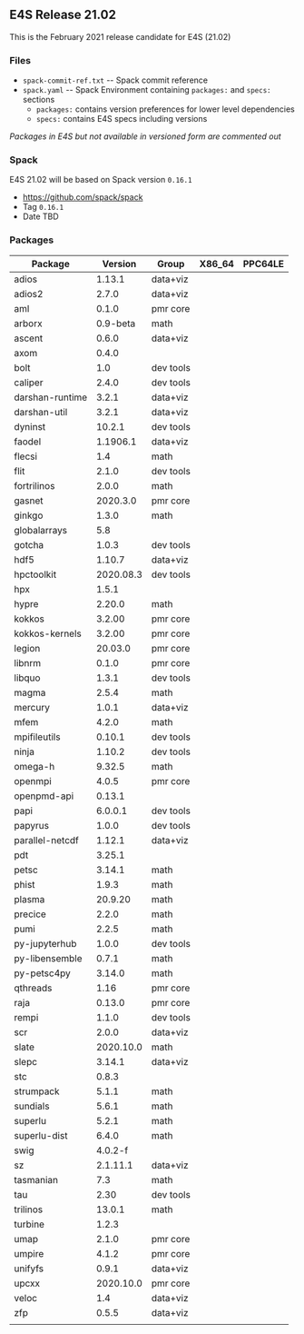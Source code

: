 ## E4S Release 21.02

This is the February 2021 release candidate for E4S (21.02)

### Files

* `spack-commit-ref.txt` -- Spack commit reference
* `spack.yaml` -- Spack Environment containing `packages:` and `specs:` sections
  - `packages:` contains version preferences for lower level dependencies
  - `specs:` contains E4S specs including versions
  
*Packages in E4S but not available in versioned form are commented out*

### Spack

E4S 21.02 will be based on Spack version `0.16.1`
* https://github.com/spack/spack
* Tag `0.16.1`
* Date TBD

### Packages

| Package         | Version   | Group     | X86_64 | PPC64LE |
|-----------------|-----------|-----------|--------|---------|
| adios           | 1.13.1    | data+viz  |        |         |
| adios2          | 2.7.0     | data+viz  |        |         |
| aml             | 0.1.0     | pmr core  |        |         |
| arborx          | 0.9-beta  | math      |        |         |
| ascent          | 0.6.0     | data+viz  |        |         |
| axom            | 0.4.0     |           |        |         |
| bolt            | 1.0       | dev tools |        |         |
| caliper         | 2.4.0     | dev tools |        |         |
| darshan-runtime | 3.2.1     | data+viz  |        |         |
| darshan-util    | 3.2.1     | data+viz  |        |         |
| dyninst         | 10.2.1    | dev tools |        |         |
| faodel          | 1.1906.1  | data+viz  |        |         |
| flecsi          | 1.4       | math      |        |         |
| flit            | 2.1.0     | dev tools |        |         |
| fortrilinos     | 2.0.0     | math      |        |         |
| gasnet          | 2020.3.0  | pmr core  |        |         |
| ginkgo          | 1.3.0     | math      |        |         |
| globalarrays    | 5.8       |           |        |         |
| gotcha          | 1.0.3     | dev tools |        |         |
| hdf5            | 1.10.7    | data+viz  |        |         |
| hpctoolkit      | 2020.08.3 | dev tools |        |         |
| hpx             | 1.5.1     |           |        |         |
| hypre           | 2.20.0    | math      |        |         |
| kokkos          | 3.2.00    | pmr core  |        |         |
| kokkos-kernels  | 3.2.00    | pmr core  |        |         |
| legion          | 20.03.0   | pmr core  |        |         |
| libnrm          | 0.1.0     | pmr core  |        |         |
| libquo          | 1.3.1     | dev tools |        |         |
| magma           | 2.5.4     | math      |        |         |
| mercury         | 1.0.1     | data+viz  |        |         |
| mfem            | 4.2.0     | math      |        |         |
| mpifileutils    | 0.10.1    | dev tools |        |         |
| ninja           | 1.10.2    | dev tools |        |         |
| omega-h         | 9.32.5    | math      |        |         |
| openmpi         | 4.0.5     | pmr core  |        |         |
| openpmd-api     | 0.13.1    |           |        |         |
| papi            | 6.0.0.1   | dev tools |        |         |
| papyrus         | 1.0.0     | dev tools |        |         |
| parallel-netcdf | 1.12.1    | data+viz  |        |         |
| pdt             | 3.25.1    |           |        |         |
| petsc           | 3.14.1    | math      |        |         |
| phist           | 1.9.3     | math      |        |         |
| plasma          | 20.9.20   | math      |        |         |
| precice         | 2.2.0     | math      |        |         |
| pumi            | 2.2.5     | math      |        |         |
| py-jupyterhub   | 1.0.0     | dev tools |        |         |
| py-libensemble  | 0.7.1     | math      |        |         |
| py-petsc4py     | 3.14.0    | math      |        |         |
| qthreads        | 1.16      | pmr core  |        |         |
| raja            | 0.13.0    | pmr core  |        |         |
| rempi           | 1.1.0     | dev tools |        |         |
| scr             | 2.0.0     | data+viz  |        |         |
| slate           | 2020.10.0 | math      |        |         |
| slepc           | 3.14.1    | data+viz  |        |         |
| stc             | 0.8.3     |           |        |         |
| strumpack       | 5.1.1     | math      |        |         |
| sundials        | 5.6.1     | math      |        |         |
| superlu         | 5.2.1     | math      |        |         |
| superlu-dist    | 6.4.0     | math      |        |         |
| swig            | 4.0.2-f   |           |        |         |
| sz              | 2.1.11.1  | data+viz  |        |         |
| tasmanian       | 7.3       | math      |        |         |
| tau             | 2.30      | dev tools |        |         |
| trilinos        | 13.0.1    | math      |        |         |
| turbine         | 1.2.3     |           |        |         |
| umap            | 2.1.0     | pmr core  |        |         |
| umpire          | 4.1.2     | pmr core  |        |         |
| unifyfs         | 0.9.1     | data+viz  |        |         |
| upcxx           | 2020.10.0 | pmr core  |        |         |
| veloc           | 1.4       | data+viz  |        |         |
| zfp             | 0.5.5     | data+viz  |        |         |
|                 |           |           |        |         |